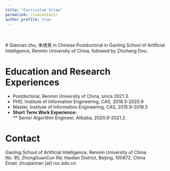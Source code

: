 ```yaml
---
title: "Curriculum Vitae"
permalink: /cv&contact/
author_profile: true
---
```

<br>
<br>
# Qiannan zhu, 朱倩男 in Chinese
Postdoctoral in Gaoling School of Artificial Intelligence, Renmin University of China, followed by Zhicheng Dou. <br>

# Education and Research Experiences
* Postdoctoral, Renmin University of China, since 2021.3.<br>
* PHD, Institute of Information Engineering, CAS, 2018.3-2020.9<br>
* Master, Institute of Information Engineering, CAS, 2015.9-2018.3<br>
* <b> Short Term Work Experience: </b> <br>
  ** Senior Algorithm Engineer, Alibaba, 2020.9-2021.2.<br>


<!-- [English CV [PDF]](https://lijian.ac.cn/files/english_cv.pdf)

[Chinese CV [PDF]](https://lijian.ac.cn/files/chinese_cv.pdf) -->

# Contact
Gaoling School of Artificial Intelligence, Renmin University of China<br>
No. 95, ZhongGuanCun Rd, Haidian District,
Beijing, 100872, China<br>
Email: zhuqiannan [at] ruc.edu.cn
